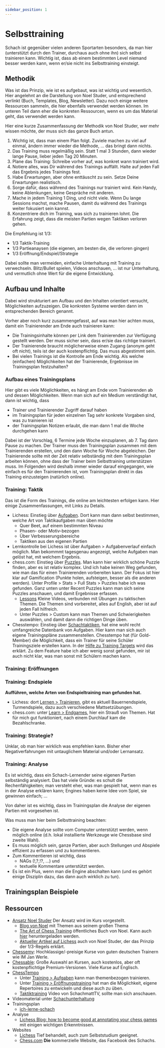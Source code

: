 ```yaml
---
sidebar_position: 1
---
```

# Selbsttraining

Schach ist gegenüber vielen anderen Sportarten besonders, da man hier (unterstützt durch den Trainer, durchaus auch ohne ihn) sich selbst trainieren kann. Wichtig ist, dass ab einem bestimmten Level niemand besser werden kann, wenn er/sie nicht ins Selbsttraining einsteigt.

## Methodik

Was ist das Prinzip, wie ist es aufgebaut, was ist wichtig und wesentlich. Hier angelehnt an die Darstellung von Noel Studer, und entsprechend verlinkt (Buch, Templates, Blog, Newsletter). Dazu noch einige weitere Ressourcen sammeln, die hier ebenfalls verwendet werden können. Im unteren Teil dann eher die konkreten Ressourcen, wenn es um das Material geht, das verwendet werden kann.

Hier eine kurze Zusammenfassung der Methodik von Noel Studer, wer mehr wissen möchte, der muss sich das ganze Buch antun.

1. Wichtig ist, dass man einem Plan folgt. Zuviele machen zu viel auf einmal, ändern immer wieder die Methode, ... das bringt dann nichts.
2. Das Training muss regelmäßig sein. Statt 1 mal 3 Stunden, dann wieder lange Pause, lieber jeden Tag 20 Minuten.
3. Plane das Training: Schreibe vorher auf, was konkret wann trainiert wird.
4. Notiere alles, was Dir während des Trainings auffällt. Halte auf jeden Fall das Ergebnis jedes Trainings fest.
5. Habe Erwartungen, aber ohne enttäuscht zu sein. Setze Deine Erwartungen realistisch.
6. Sorge dafür, dass während des Trainings nur trainiert wird. Kein Handy, keine Ablenkungen, keine Gespräche mit anderen.
7. Mache in jedem Training 1 Ding, und nicht viele. Wenn Du lange Sessions machst, mache Pausen, damit du während des Trainings weiter fokusiert sein kannst.
8. Konzentriere dich im Training, was sich zu trainieren lohnt. Die Erfahrung zeigt, dass die meisten Partien wegen Taktiken verloren gehen.

Die Empfehlung ist 1/3:

* 1/3 Taktik-Training
* 1/3 Partieanaysen (die eigenen, am besten die, die verloren gingen)
* 1/3 Eröffnung/Endspiel/Strategie

Dabei sollte man vermeiden, einfache Unterhaltung mit Training zu verwechseln. Blitz/Bullet spielen, Videos anschauen, ... ist nur Unterhaltung, und vermutlich ohne Wert für die eigene Entwicklung.

## Aufbau und Inhalte

Dabei wird strukturiert am Aufbau und den Inhalten orientiert versucht, Möglichkeiten aufzuzeigen. Die konkreten Systeme werden dann im entsprechenden Bereich genannt.

Vorher aber noch kurz zusammengefasst, auf was man hier achten muss, damit ein Trainierender am Ende auch trainieren kann:

* Die Trainingsinhalte können per Link dem Trainierenden zur Verfügung gestellt werden. Der muss sicher sein, dass er/sie das richtige trainiert.
* Der Trainierende braucht möglicherweise einen Zugang (anonym geht oft nicht), teils ist der auch kostenpflichtig. Das muss abgestimmt sein.
* Bei vielen Trainings ist die Kontrolle am Ende wichtig. Als welche (einfachen) Möglichkeiten hat der Trainierende, Ergebnisse im Trainingsplan festzuhalten?

### Aufbau eines Trainingsplans

Hier gibt es viele Möglichkeiten, es hängt am Ende vom Trainierenden ab und dessen Möglichkeiten. Wenn man sich auf ein Medium verständigt hat, dann ist wichtig, dass

* Trainer und Trainierender Zugriff darauf haben
* im Trainingsplan für jeden einzelnen Tag sehr konkrete Vorgaben sind, was zu trainieren ist
* der Trainingsplan Notizen erlaubt, die man dann 1 mal die Woche durchgehen kann

Dabei ist der Vorschlag, 6 Termine jede Woche einzuplanen, ab 7. Tag dann Pause zu machen. Der Trainer muss den Trainingsplan zusammen mit dem Trainierenden erstellen, und den dann Woche für Woche abgeleichen. Der Trainierende sollte mit der Zeit relativ selbständig mit dem Trainingsplan arbeiten können, ohne dass der Trainer beim Selbsttraining unterstützen muss. Im Folgenden wird deshalb immer wieder darauf eingegangen, wie einfach es für den Trainierenden ist, vom Trainingsplan direkt in das Training einzusteigen (natürlich online).

### Training: Taktik

Das ist die Form des Trainings, die online am leichtesten erfolgen kann. Hier einige Zusammenfassungen, mit Links zu Details. 

* Lichess: Einstieg über [Aufgaben](https://lichess.org/training).  Dort kann man dann selbst bestimmen, welche Art von Taktikaufgaben man üben möchte
  * Quer Beet, auf einem bestimmten Niveau
  * Phasen- oder Motiv-bezogen
  * Über Verbesserungsbereiche
  * Taktiken aus den eigenen Partien
* Lernkontrolle bei Lichess ist über Aufgaben > Aufgabenverlauf einfach möglich. Man bekommmt tagesgenau angezeigt, welche Aufgaben man gelöst hat, mit welchem Ergebnis.
* chess.com: Einstieg über [Puzzles](https://www.chess.com/puzzles). Man kann hier wirklich schöne Puzzle finden, aber es ist relativ komplex. Und ich habe keinen Weg gefunden, wie man das für einen Trainierenden vorbereiten kann. Der Fokus ist hier klar auf Gamification (Punkte holen, aufsteigen, besser als die anderen werden). Unter Profile > Stats > Full Stats > Puzzles habe ich was gefunden. Ganz unten unter Recent Puzzles kann man sich seine Puzzles anschauen, und damit Ergebnisse erfassen.
  * [Lessons](https://www.chess.com/lessons) Kleine Videos, verbunden mit Übungen zu taktischen Themen. Die Themen sind vorbereitet, alles auf English, aber ist auf jeden Fall hilfreich. 
  * Unter Puzzles > Custom kann man Themen und Schwierigkeiten auswählen, und damit dann die richtigen Dinge üben.
* Chesstempo: Einstieg über [Schachtaktiken](https://chesstempo.com/chess-tactics/), hat eine wohl recht umfangreiche Datenbank von Aufgaben. Hier kann man sich auch eigene Trainingspläne zusammenstellen. Chesstempo hat (für Gold-Member) die Möglichkeit, dass ein Trainer für seine Schüler Trainingsziele erstellen kann. In der [Hilfe zu Training Targets](https://chesstempo.com/manual/en/manual.html#trainingtargets) wird das erklärt. Zu dem Feature habe ich aber wenig sonst gefunden, mir ist auch nicht klar, was man sonst mit Schülern machen kann.


### Training: Eröffnungen

### Training: Endspiele

**Aufführen, welche Arten von Endspieltraining man gefunden hat.**

* Lichess: dort [Lernen > Trainieren](https://lichess.org/practice), gibt es aktuell Bauernendspiele, Turmendspiele, dazu auch verschiedene Mattsetzübungen.
* chess.com: unter [Learn > Endgames](https://www.chess.com/endgames), hier ein Strauß von Themen. Hat für mich gut funktioniert, nach einem Durchlauf kam die Bezahlschranke.

### Training: Strategie?

Unklar, ob man hier wirklich was empfehlen kann. Bisher eher Negativerfahrungen mit untauglichem Material und/oder Lernansatz.

### Training: Analyse

Es ist wichtig, dass ein Schach-Lernender seine eigenen Partien selbständig analysiert. Das hat viele Gründe: es schult die Rechenfähigkeiten; man versteht eher, was man gespielt hat, wenn man es in der Analyse erklären kann; Engines haben keine Idee vom Spiel, sie gewinnen einfach; ...

Von daher ist es wichtig, dass im Trainingsplan die Analyse der eigenen Partien mit vorgesehen ist.

Was muss man hier beim Selbsttraining beachten:

* Die eigene Analyse sollte vom Computer unterstützt werden, wenn möglich online (d.h. lokal installierte Werkzeuge wie Chessbase sind zweite Wahl).
* Es muss möglich sein, ganze Partien, aber auch Stellungen und Abspiele effizient zu erfassen und zu kommentieren.
* Zum Kommentieren ist wichtig, dass
  * NAGs (!,?,!?, ...) und
  * textuelle Kommentare unterstützt werden.
* Es ist ein Plus, wenn man die Engine abschalten kann (und es gehört einige Disziplin dazu, das dann auch wirklich zu tun).

## Trainingsplan Beispiele

## Ressourcen

* [Ansatz Noel Studer](https://nextlevelchesscourses.teachable.com/p/next-level-training) Der Ansatz wird im Kurs vorgestellt.
  * [Blog von Noel](https://nextlevelchess.blog/) mit Themen aus seinem großen Thema
  * [The Art of Chess Training](https://drive.google.com/file/d/1oQWQmecuDpbC8t0h6KMrBTvDeEz5Ph17/view?usp=sharing) öffentliches Buch von Noel. Kann auch [hier](https://nextlevelchess.blog/) heruntergeladen werden.
  * [Aktueller Artikel auf Lichess](https://lichess.org/@/NoelStuder/blog/the-one-third-rule-how-to-take-control-of-your-chess-training/LMmytfrV) auch von Noel Studer, der das Prinzip der 1/3-Regels erklärt.
* [Chessemy](https://www.chessemy.com/): Hochklassige/-preisige Kurse von guten deutschen Trainern wie IM Jan Werle.
* [Chessable](https://chessable.com/): Große Auswahl an Kursen, auch kostenlos, aber oft kostenpflichtige Premium-Versionen. Viele Kurse auf Englisch.
* [ChessTempo](https://chesstempo.com/)
  * Unter [Training > Aufgaben](https://chesstempo.com/chess-tactics/) kann man themenbezogen trainieren.
  * Unter [Training > Eröffnungstraining](https://chesstempo.com/opening-training/) hat man die Möglichkeit, eigene Repertoires zu entwickeln und diese auch zu üben.
  * [Taktiktraining](https://youtu.be/WSAIJ2jG3Yo?feature=shared) Video von SchachmattTV, sollte man sich anschauen.
* Videomaterial unter [Schachunterhaltung](./schachunterhaltung)
* Trainingsplan
  * [ich-lerne-schach](https://www.ich-lerne-schach.de/public_files/Trainingsplan.pdf)
* Analyse
  * [Lichess Blog: how to become good at annotating your chess games](https://lichess.org/@/SayChessClassical/blog/how-to-become-good-at-annotating-your-chess-games/LEwocOqF) mit einigen wichtigen Erkenntnissen.
* Websites
  * [Lichess](https://lichess.org) Tief behandelt, auch zum Selbststudium geeignet.
  * [Chess.com](https://chess.com) **Die** kommerzielle Website, das Facebook des Schachs.
